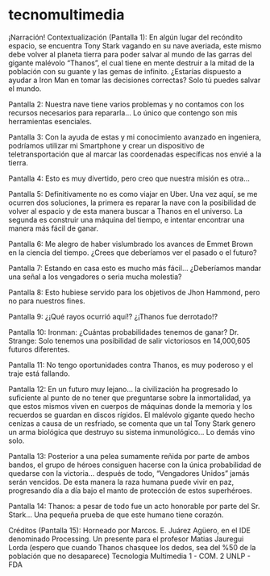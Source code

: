 # tecnomultimedia


¡Narración!
Contextualización (Pantalla 1): En algún lugar del recóndito espacio, se encuentra Tony Stark vagando en su nave averiada, este mismo debe volver al planeta tierra para poder salvar al mundo de las garras del gigante malévolo “Thanos”, el cual tiene en mente destruir a la mitad de la población con su guante y las gemas de infinito. 
¿Estarías dispuesto a ayudar a Iron Man en tomar las decisiones correctas? Solo tú puedes salvar el mundo. 

Pantalla 2: Nuestra nave tiene varios problemas y no contamos con los recursos necesarios para repararla… Lo único que contengo son mis herramientas esenciales. 

Pantalla 3: Con la ayuda de estas y mi conocimiento avanzado en ingeniera, podríamos utilizar mi Smartphone y crear un dispositivo de teletransportación que al marcar las coordenadas específicas nos envié a la tierra. 

Pantalla 4: Esto es muy divertido, pero creo que nuestra misión es otra…

Pantalla 5: Definitivamente no es como viajar en Uber. Una vez aquí, se me ocurren dos soluciones, la primera es reparar la nave con la posibilidad de volver al espacio y de esta manera buscar a Thanos en el universo. La segunda es construir una máquina del tiempo, e intentar encontrar una manera más fácil de ganar.  

Pantalla 6: Me alegro de haber vislumbrado los avances de Emmet Brown en la ciencia del tiempo. ¿Crees que deberíamos ver el pasado o el futuro?

Pantalla 7: Estando en casa esto es mucho más fácil… ¿Deberíamos mandar una señal a los vengadores o seria mucha molestia?  

Pantalla 8: Esto hubiese servido para los objetivos de Jhon Hammond, pero no para nuestros fines. 

Pantalla 9: ¿¡Qué rayos ocurrió aquí!? ¿¡Thanos fue derrotado!? 

Pantalla 10: Ironman: ¿Cuántas probabilidades tenemos de ganar?
Dr. Strange: Solo tenemos una posibilidad de salir victoriosos en 14,000,605 futuros diferentes.

Pantalla 11: No tengo oportunidades contra Thanos, es muy poderoso y el traje está fallando.

Pantalla 12: En un futuro muy lejano… la civilización ha progresado lo suficiente al punto de no tener que preguntarse sobre la inmortalidad, ya que estos mismos viven en cuerpos de máquinas donde la memoria y los recuerdos se guardan en discos rígidos. El malévolo gigante quedo hecho cenizas a causa de un resfriado, se comenta que un tal Tony Stark genero un arma biológica que destruyo su sistema inmunológico… Lo demás vino solo. 

Pantalla 13: Posterior a una pelea sumamente reñida por parte de ambos bandos, el grupo de héroes consiguen hacerse con la única probabilidad de quedarse con la victoria… después de todo, “Vengadores Unidos” jamás serán vencidos. 
De esta manera la raza humana puede vivir en paz, progresando día a día bajo el manto de protección de estos superhéroes. 

Pantalla 14: Thanos: a pesar de todo fue un acto honorable por parte del Sr. Stark… Una pequeña prueba de que este humano tiene corazón. 

Créditos (Pantalla 15): Horneado por Marcos. E. Juárez Agüero, en el IDE denominado Processing.
Un presente para el profesor Matias Jauregui Lorda (espero que cuando Thanos chasquee los dedos, sea del %50 de la población que no desaparece)
Tecnologia Multimedia 1 - COM. 2
UNLP - FDA
